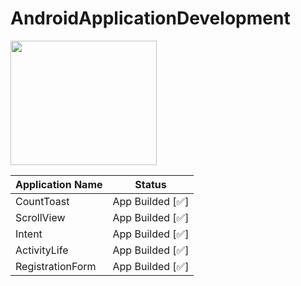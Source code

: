 # AndroidApplicationDevelopment
<a href="https://github.com/UdayKumarChunduru/AndroidInternship2k21" target="__blank"> <img align="center" src="https://telegra.ph/file/64d25b6effd7f5188ae95.png"  width="234" height="199" > </img></a>

| Application Name | Status |
| --- | --- |
| CountToast | App Builded [✅] |
| ScrollView | App Builded [✅] |
| Intent | App Builded [✅] |
| ActivityLife | App Builded [✅] |
| RegistrationForm | App Builded [✅] |
